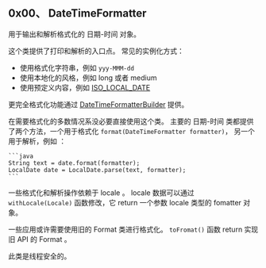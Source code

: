 
## 0x00、 DateTimeFormatter

用于输出和解析格式化的 日期-时间 对象。

这个类提供了打印和解析的入口点。
常见的实例化方式：
-   使用格式化字符串，例如 `yyy-MMM-dd`
-   使用本地化的风格，例如 long 或者 medium
-   使用预定义内容，例如 [ISO_LOCAL_DATE](https://www.threeten.org/threetenbp/apidocs/org/threeten/bp/format/DateTimeFormatter.html#ISO_LOCAL_DATE)

更完全格式化功能通过 [DateTimeFormatterBuilder](https://www.threeten.org/threetenbp/apidocs/org/threeten/bp/format/DateTimeFormatterBuilder.html) 提供。

在需要格式化的多数情况系没必要直接使用这个类。
主要的 日期-时间 类都提供了两个方法，一个用于格式化 `format(DateTimeFormatter formatter)`， 另一个用于解析，例如 ：

    ```java
    String text = date.format(formatter);
    LocalDate date = LocalDate.parse(text, formatter);
    ```

一些格式化和解析操作依赖于 locale 。
locale 数据可以通过 `withLocale(Locale)` 函数修改，它 return 一个参数 locale 类型的 fomatter 对象。

一些应用或许需要使用旧的 Format 类进行格式化。
`toFromat()` 函数 return 实现 旧  API 的 Format 。

此类是线程安全的。